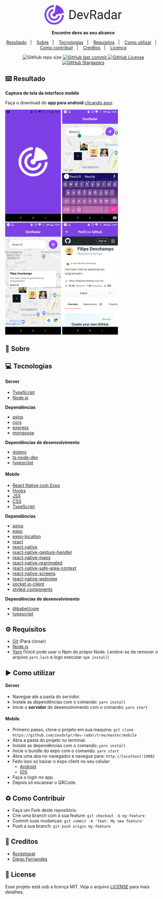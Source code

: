 <div align="center">
  <img src="./.github/logo.png" width="250px" alt="logo">  
  <p><b>Encontre devs ao seu alcance</b></p>
  <p>
    <a href="#keyboard-resultado">Resultado</a>&nbsp;&nbsp;&nbsp;|&nbsp;&nbsp;&nbsp;
    <a href="#page_with_curl-sobre">Sobre</a>&nbsp;&nbsp;&nbsp;|&nbsp;&nbsp;&nbsp;
    <a href="#computer-tecnologias">Tecnologias</a>&nbsp;&nbsp;&nbsp;|&nbsp;&nbsp;&nbsp;
    <a href="#gear-requisitos">Requisitos</a>&nbsp;&nbsp;&nbsp;|&nbsp;&nbsp;&nbsp;
    <a href="#arrow_forward-como-utilizar">Como utilizar</a>&nbsp;&nbsp;&nbsp;|&nbsp;&nbsp;&nbsp;
    <a href="#recycle-como-contribuir">Como contribuir</a>&nbsp;&nbsp;&nbsp;|&nbsp;&nbsp;&nbsp;
    <a href="#wrench-creditos">Creditos</a>&nbsp;&nbsp;&nbsp;|&nbsp;&nbsp;&nbsp;
    <a href="#customs-license">Licença</a>
  </p>
  <img src="https://img.shields.io/github/repo-size/zevdvlpr/dev-radar?color=7D40E7&style=flat-square" alt="GitHub repo size">
  <a href="https://github.com/zevdvlpr/dev-radar/commits/master">
    <img src="https://img.shields.io/github/last-commit/zevdvlpr/dev-radar?color=7D40E7&style=flat-square" alt="GitHub last commit">
  </a>
  <a href="https://github.com/zevdvlpr/dev-radar/tree/master/LICENSE">
    <img src="https://img.shields.io/github/license/zevdvlpr/dev-radar?color=7D40E7&label=license&style=flat-square" alt="GitHub License">
  </a>  
  <a href="https://github.com/zevdvlpr/dev-radar/stargazers">
    <img src="https://img.shields.io/github/stars/zevdvlpr/dev-radar?color=7D40E7&logo=github&style=flat-square" alt="GitHub Stargazers">
  </a>
</div>

## :keyboard: Resultado

**Captura de tela da interface mobile**

Faça o download do **app para android** [clicando aqui](http://www.mediafire.com/file/wh3l8375ge9le6e/dev-radar.apk/file).

<div>
  <img src="./.github/mobile-splash.jpeg" width="180px">
  <img src="./.github/mobile-main.jpeg" width="180px">
  <img src="./.github/mobile-main-dev.jpeg" width="180px">
  <img src="./.github/mobile-profile.jpeg" width="180px">
</div>

## :page_with_curl: Sobre

## :computer: Tecnologias

#### Server

- [TypeScript](https://www.typescriptlang.org/)
- [Node.js](https://nodejs.org/en/)

**Dependências**

- [axios]()
- [cors]()
- [express]()
- [mongoose]()

**Dependências de desenvolvimento**

- [dotenv]()
- [ts-node-dev]()
- [typescript]()

#### Mobile

- [React Native com Expo](https://expo.io)
- [Hooks](https://pt-br.reactjs.org/docs/hooks-intro.html)
- [JSX](https://pt-br.reactjs.org/docs/introducing-jsx.html)
- [CSS](https://developer.mozilla.org/pt-BR/docs/Web/CSS)
- [TypeScript](https://www.typescriptlang.org/)

**Dependências**

- [axios]()
- [expo]()
- [expo-location]()
- [react]()
- [react-native]()
- [react-native-gesture-handler]()
- [react-native-maps]()
- [react-native-reanimated]()
- [react-native-safe-area-context]()
- [react-native-screens]()
- [react-native-webview]()
- [socket.io-client]()
- [styled-components]()

**Dependências de desenvolvimento**

- [@babel/core]()
- [typescript](https://github.com/microsoft/typescript)

## :gear: Requisitos

- [Git](https://git-scm.com/) (Para clonar)
- [Node.js](https://node.js.org/)
- [Yarn](https://yarnpkg.com/) (Você pode usar o Npm do própio Node. Lembre-se de remover o arquivo `yarn.lock` e logo executar `npm install`)

## :arrow_forward: Como utilizar

#### Server

- Navegue até a pasta do servidor.
- Instale as dependências com o comando: `yarn install`
- Inicie o **servidor** de desenvolvimento com o comando: `yarn start`

#### Mobile

- Primeiro passo, clone o projeto em sua maquina: `git clone https://github.com/zevdvlpr/dev-radar/tree/master/mobile`
- Abra a pasta do projeto no terminal.
- Instale as dependências com o comando: `yarn install`
- Inicie o bundle do expo com o comando: `yarn start`
- Abra uma aba no navegador e navegue para: `http://localhost:19002`
- Feito isso só baixar o expo client no seu celular:
  - [Android](https://play.google.com/store/apps/details?id=host.exp.exponent&hl=pt_BR)
  - [IOS](https://apps.apple.com/br/app/expo-client/id982107779)
- Faça o login no app.
- Depois só escanear o QRCode.

## :recycle: Como Contribuir

- Faça um Fork deste repositório.
- Crie uma branch com a sua feature: `git checkout -b my-feature`
- Commit suas mudanças: `git commit -m 'feat: My new feature'`
- Push a sua branch: `git push origin my-feature`

## :wrench: Creditos
- [Rocketseat](https://www.youtube.com/rocketseat)
- [Diego Fernandes](https://github.com/diego3g)

## :customs: License

Esse projeto está sob a licença MIT. Veja o arquivo [LICENSE](https://github.com/zevdvlpr/dev-radar/tree/master/LICENSE) para mais detalhes.
